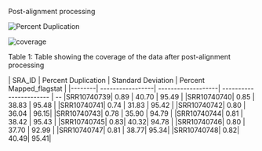 Post-alignment processing

![Percent Duplication](https://user-images.githubusercontent.com/71617037/158240737-339ae5cf-74fa-487f-8f4b-0783a78b2019.png)



![coverage](https://user-images.githubusercontent.com/71617037/158240814-9659c3c0-2770-4123-b65a-60cb09e4408c.png)



Table 1: Table showing the coverage of the data after post-alignment processing 

| SRA_ID | Percent Duplication | Standard Deviation | Percent Mapped_flagstat |
|--------| -----------------| -------------------| ----------------------- | --
|SRR10740739| 0.89       |     40.70        |         95.49           |
|SRR10740740| 0.85      |      38.83        |         95.48           |
|SRR10740741| 0.74         |     31.83          |         95.42           |
|SRR10740742| 0.80 |       36.04 |         96.15|
|SRR10740743| 0.78 | 35.90                  | 94.79 |
|SRR10740744| 0.81 | 38.42 | 95.43 |
|SRR10740745| 0.83|  40.32| 94.78 |
|SRR10740746| 0.80 | 37.70 | 92.99 |
|SRR10740747| 0.81 | 38.77| 95.34|
|SRR10740748| 0.82| 40.49| 95.41| <p>&nbsp;</p>  






